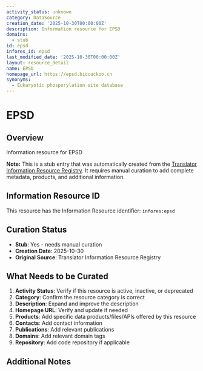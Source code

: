 ```yaml
---
activity_status: unknown
category: DataSource
creation_date: '2025-10-30T00:00:00Z'
description: Information resource for EPSD
domains:
  - stub
id: epsd
infores_id: epsd
last_modified_date: '2025-10-30T00:00:00Z'
layout: resource_detail
name: EPSD
homepage_url: https://epsd.biocuckoo.cn
synonyms:
  - Eukaryotic phosporylation site database
---
```


# EPSD

## Overview

Information resource for EPSD

**Note:** This is a stub entry that was automatically created from the [Translator Information Resource Registry](https://biolink.github.io/information-resource-registry/). It requires manual curation to add complete metadata, products, and additional information.

## Information Resource ID

This resource has the Information Resource identifier: `infores:epsd`

## Curation Status

- **Stub**: Yes - needs manual curation
- **Creation Date**: 2025-10-30
- **Original Source**: Translator Information Resource Registry

## What Needs to be Curated

1. **Activity Status**: Verify if this resource is active, inactive, or deprecated
2. **Category**: Confirm the resource category is correct
3. **Description**: Expand and improve the description
4. **Homepage URL**: Verify and update if needed
5. **Products**: Add specific data products/files/APIs offered by this resource
6. **Contacts**: Add contact information
7. **Publications**: Add relevant publications
8. **Domains**: Add relevant domain tags
9. **Repository**: Add code repository if applicable

## Additional Notes
